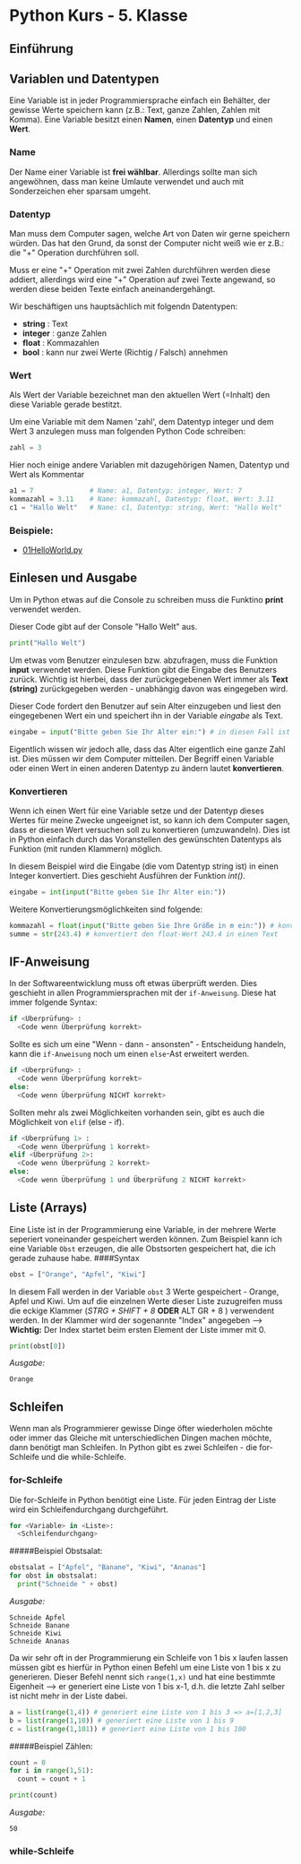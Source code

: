# Python Kurs - 5. Klasse

## Einführung

## Variablen und Datentypen

Eine Variable ist in jeder Programmiersprache einfach ein Behälter, der gewisse Werte speichern kann (z.B.: Text, ganze Zahlen, Zahlen mit Komma). Eine Variable besitzt einen **Namen**, einen **Datentyp** und einen **Wert**. 

### Name

Der Name einer Variable ist **frei wählbar**. Allerdings sollte man sich angewöhnen, dass man keine Umlaute verwendet und auch mit Sonderzeichen eher sparsam umgeht.

### Datentyp

Man muss dem Computer sagen, welche Art von Daten wir gerne speichern würden. Das hat den Grund, da sonst der Computer nicht weiß wie er z.B.: die "+" Operation durchführen soll.

Muss er eine "+" Operation mit zwei Zahlen durchführen werden diese addiert, allerdings wird eine "+" Operation auf zwei Texte angewand, so werden diese beiden Texte einfach aneinandergehängt.

Wir beschäftigen uns hauptsächlich mit folgendn Datentypen:

* **string** : Text
* **integer** : ganze Zahlen
* **float** : Kommazahlen
* **bool** : kann nur zwei Werte (Richtig / Falsch) annehmen

### Wert

Als Wert der Variable bezeichnet man den aktuellen Wert (=Inhalt) den diese Variable gerade bestitzt.

Um eine Variable mit dem Namen 'zahl', dem Datentyp integer und dem Wert 3 anzulegen muss man folgenden Python Code schreiben:

```python
zahl = 3
```

Hier noch einige andere Variablen mit dazugehörigen Namen, Datentyp und Wert als Kommentar

```python
a1 = 7              # Name: a1, Datentyp: integer, Wert: 7
kommazahl = 3.11    # Name: kommazahl, Datentyp: float, Wert: 3.11
c1 = "Hallo Welt"   # Name: c1, Datentyp: string, Wert: "Hallo Welt"
```

### Beispiele:

* <a href="https://github.com/benschi11/python-5/blob/master/beispiele/01HelloWorld.py">01HelloWorld.py</a>

## Einlesen und Ausgabe

Um in Python etwas auf die Console zu schreiben muss die Funktino **print** verwendet werden.

Dieser Code gibt auf der Console "Hallo Welt" aus.

```python
print("Hallo Welt")
```

Um etwas vom Benutzer einzulesen bzw. abzufragen, muss die Funktion **input** verwendet werden. Diese Funktion gibt die Eingabe des Benutzers zurück. Wichtig ist hierbei, dass der zurückgegebenen Wert immer als **Text (string)** zurückgegeben werden - unabhängig davon was eingegeben wird.

Dieser Code fordert den Benutzer auf sein Alter einzugeben und liest den eingegebenen Wert ein und speichert ihn in der Variable *eingabe* als Text.

```python
eingabe = input("Bitte geben Sie Ihr Alter ein:") # in diesen Fall ist die Variable eingabe vom Typ string
```

Eigentlich wissen wir jedoch alle, dass das Alter eigentlich eine ganze Zahl ist. Dies müssen wir dem Computer mitteilen. Der Begriff einen Variable oder einen Wert in einen anderen Datentyp zu ändern lautet **konvertieren**.

### Konvertieren

Wenn ich einen Wert für eine Variable setze und der Datentyp dieses Wertes für meine Zwecke ungeeignet ist, so kann ich dem Computer sagen, dass er diesen Wert versuchen soll zu konvertieren (umzuwandeln). Dies ist in Python einfach durch das Voranstellen des gewünschten Datentyps als Funktion (mit runden Klammern) möglich.

In diesem Beispiel wird die Eingabe (die vom Datentyp string ist) in einen Integer konvertiert. Dies geschieht Ausführen der Funktion *int()*.

```python
eingabe = int(input("Bitte geben Sie Ihr Alter ein:"))
```

Weitere Konvertierungsmöglichkeiten sind folgende:

```python
kommazahl = float(input("Bitte geben Sie Ihre Größe in m ein:")) # konvertiert die Eingabe in eine Dezimalzahl
summe = str(243.4) # konvertiert den float-Wert 243.4 in einen Text
```

## IF-Anweisung
In der Softwareentwicklung muss oft etwas überprüft werden. Dies geschieht in allen Programmiersprachen mit der `if-Anweisung`. 
Diese hat immer folgende Syntax:
```python
if <Überprüfung> :
  <Code wenn Überprüfung korrekt>
```

Sollte es sich um eine "Wenn - dann - ansonsten" - Entscheidung handeln, kann die `if-Anweisung` noch um einen `else`-Ast erweitert werden.
```python
if <Überprüfung> :
  <Code wenn Überprüfung korrekt>
else:
  <Code wenn Überprüfung NICHT korrekt>
```

Sollten mehr als zwei Möglichkeiten vorhanden sein, gibt es auch die Möglichkeit von `elif` (else - if).
```python
if <Überprüfung 1> :
  <Code wenn Überprüfung 1 korrekt>
elif <Überprüfung 2>:
  <Code wenn Überprüfung 2 korrekt>
else:
  <Code wenn Überprüfung 1 und Überprüfung 2 NICHT korrekt>
```

## Liste (Arrays)
Eine Liste ist in der Programmierung eine Variable, in der mehrere Werte seperiert voneinander gespeichert werden können.
Zum Beispiel kann ich eine Variable ```Obst``` erzeugen, die alle Obstsorten gespeichert hat, die ich gerade zuhause habe.
####Syntax
```python
obst = ["Orange", "Apfel", "Kiwi"]
```
In diesem Fall werden in der Variable ```obst``` 3 Werte gespeichert - Orange, Apfel und Kiwi. Um auf die einzelnen Werte dieser Liste zuzugreifen muss die eckige Klammer (*STRG + SHIFT + 8* **ODER** ALT GR + 8 ) verwendent werden. In der Klammer wird der sogenannte "Index" angegeben --> **Wichtig:** Der Index startet beim ersten Element der Liste immer mit 0.
```python
print(obst[0])
```
*Ausgabe:*
```
Orange
```


## Schleifen
Wenn man als Programmierer gewisse Dinge öfter wiederholen möchte oder immer das Gleiche mit unterschiedlichen Dingen machen möchte, dann benötigt man Schleifen.
In Python gibt es zwei Schleifen - die for-Schleife und die while-Schleife.

### for-Schleife
Die for-Schleife in Python benötigt eine Liste. Für jeden Eintrag der Liste wird ein Schleifendurchgang durchgeführt.

```python
for <Variable> in <Liste>:
  <Schleifendurchgang>
```

#####Beispiel Obstsalat:
```python
obstsalat = ["Apfel", "Banane", "Kiwi", "Ananas"]
for obst in obstsalat:
  print("Schneide " + obst)
```
*Ausgabe:*
```
Schneide Apfel
Schneide Banane
Schneide Kiwi
Schneide Ananas
```

Da wir sehr oft in der Programmierung ein Schleife von 1 bis x laufen lassen müssen gibt es hierfür in Python einen Befehl um eine Liste von 1 bis x zu generieren. Dieser Befehl nennt sich ```range(1,x)``` und hat eine bestimmte Eigenheit --> er generiert eine Liste von 1 bis x-1, d.h. die letzte Zahl selber ist nicht mehr in der Liste dabei.
```python
a = list(range(1,4)) # generiert eine Liste von 1 bis 3 => a=[1,2,3]
b = list(range(1,10)) # generiert eine Liste von 1 bis 9
c = list(range(1,101)) # generiert eine Liste von 1 bis 100
```

#####Beispiel Zählen:

```python
count = 0
for i in range(1,51):
  count = count + 1

print(count)
```
*Ausgabe:*
```
50
```

### while-Schleife


